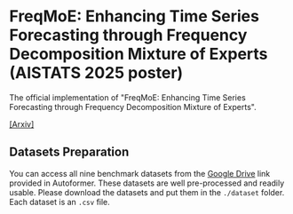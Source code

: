 # FreqMoE: Enhancing Time Series Forecasting through Frequency Decomposition Mixture of Experts (AISTATS 2025 poster)
The official implementation of "FreqMoE: Enhancing Time Series Forecasting through Frequency Decomposition Mixture of Experts".

[[Arxiv]](https://arxiv.org/abs/2501.15125)

## Datasets Preparation
You can access all nine benchmark datasets from the [Google Drive](https://drive.google.com/drive/folders/1ZOYpTUa82_jCcxIdTmyr0LXQfvaM9vIy) link provided in Autoformer. These datasets are well pre-processed and readily usable. Please download the datasets and put them in the ```./dataset``` folder. Each dataset is an ```.csv``` file.
